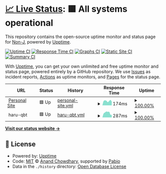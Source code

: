 # [📈 Live Status](https://status.jirawut.com): <!--live status--> **🟩 All systems operational**

This repository contains the open-source uptime monitor and status page for [Non-J](https://jirawut.com), powered by [Upptime](https://github.com/upptime/upptime).

[![Uptime CI](https://github.com/Non-J/upptime/workflows/Uptime%20CI/badge.svg)](https://github.com/Non-J/upptime/actions?query=workflow%3A%22Uptime+CI%22)
[![Response Time CI](https://github.com/Non-J/upptime/workflows/Response%20Time%20CI/badge.svg)](https://github.com/Non-J/upptime/actions?query=workflow%3A%22Response+Time+CI%22)
[![Graphs CI](https://github.com/Non-J/upptime/workflows/Graphs%20CI/badge.svg)](https://github.com/Non-J/upptime/actions?query=workflow%3A%22Graphs+CI%22)
[![Static Site CI](https://github.com/Non-J/upptime/workflows/Static%20Site%20CI/badge.svg)](https://github.com/Non-J/upptime/actions?query=workflow%3A%22Static+Site+CI%22)
[![Summary CI](https://github.com/Non-J/upptime/workflows/Summary%20CI/badge.svg)](https://github.com/Non-J/upptime/actions?query=workflow%3A%22Summary+CI%22)

With [Upptime](https://upptime.js.org), you can get your own unlimited and free uptime monitor and status page, powered entirely by a GitHub repository. We use [Issues](https://github.com/Non-J/upptime/issues) as incident reports, [Actions](https://github.com/Non-J/upptime/actions) as uptime monitors, and [Pages](https://status.jirawut.com) for the status page.

<!--start: status pages-->
<!-- This summary is generated by Upptime (https://github.com/upptime/upptime) -->
<!-- Do not edit this manually, your changes will be overwritten -->
<!-- prettier-ignore -->
| URL | Status | History | Response Time | Uptime |
| --- | ------ | ------- | ------------- | ------ |
| <img alt="" src="https://icons.duckduckgo.com/ip3/jirawut.com.ico" height="13"> [Personal Site](https://jirawut.com) | 🟩 Up | [personal-site.yml](https://github.com/Non-J/upptime/commits/HEAD/history/personal-site.yml) | <details><summary><img alt="Response time graph" src="./graphs/personal-site/response-time-week.png" height="20"> 174ms</summary><br><a href="https://status.jirawut.com/history/personal-site"><img alt="Response time 186" src="https://img.shields.io/endpoint?url=https%3A%2F%2Fraw.githubusercontent.com%2FNon-J%2Fupptime%2FHEAD%2Fapi%2Fpersonal-site%2Fresponse-time.json"></a><br><a href="https://status.jirawut.com/history/personal-site"><img alt="24-hour response time 150" src="https://img.shields.io/endpoint?url=https%3A%2F%2Fraw.githubusercontent.com%2FNon-J%2Fupptime%2FHEAD%2Fapi%2Fpersonal-site%2Fresponse-time-day.json"></a><br><a href="https://status.jirawut.com/history/personal-site"><img alt="7-day response time 174" src="https://img.shields.io/endpoint?url=https%3A%2F%2Fraw.githubusercontent.com%2FNon-J%2Fupptime%2FHEAD%2Fapi%2Fpersonal-site%2Fresponse-time-week.json"></a><br><a href="https://status.jirawut.com/history/personal-site"><img alt="30-day response time 186" src="https://img.shields.io/endpoint?url=https%3A%2F%2Fraw.githubusercontent.com%2FNon-J%2Fupptime%2FHEAD%2Fapi%2Fpersonal-site%2Fresponse-time-month.json"></a><br><a href="https://status.jirawut.com/history/personal-site"><img alt="1-year response time 186" src="https://img.shields.io/endpoint?url=https%3A%2F%2Fraw.githubusercontent.com%2FNon-J%2Fupptime%2FHEAD%2Fapi%2Fpersonal-site%2Fresponse-time-year.json"></a></details> | <details><summary><a href="https://status.jirawut.com/history/personal-site">100.00%</a></summary><a href="https://status.jirawut.com/history/personal-site"><img alt="All-time uptime 100.00%" src="https://img.shields.io/endpoint?url=https%3A%2F%2Fraw.githubusercontent.com%2FNon-J%2Fupptime%2FHEAD%2Fapi%2Fpersonal-site%2Fuptime.json"></a><br><a href="https://status.jirawut.com/history/personal-site"><img alt="24-hour uptime 100.00%" src="https://img.shields.io/endpoint?url=https%3A%2F%2Fraw.githubusercontent.com%2FNon-J%2Fupptime%2FHEAD%2Fapi%2Fpersonal-site%2Fuptime-day.json"></a><br><a href="https://status.jirawut.com/history/personal-site"><img alt="7-day uptime 100.00%" src="https://img.shields.io/endpoint?url=https%3A%2F%2Fraw.githubusercontent.com%2FNon-J%2Fupptime%2FHEAD%2Fapi%2Fpersonal-site%2Fuptime-week.json"></a><br><a href="https://status.jirawut.com/history/personal-site"><img alt="30-day uptime 100.00%" src="https://img.shields.io/endpoint?url=https%3A%2F%2Fraw.githubusercontent.com%2FNon-J%2Fupptime%2FHEAD%2Fapi%2Fpersonal-site%2Fuptime-month.json"></a><br><a href="https://status.jirawut.com/history/personal-site"><img alt="1-year uptime 100.00%" src="https://img.shields.io/endpoint?url=https%3A%2F%2Fraw.githubusercontent.com%2FNon-J%2Fupptime%2FHEAD%2Fapi%2Fpersonal-site%2Fuptime-year.json"></a></details>
| <img alt="" src="https://icons.duckduckgo.com/ip3/null.ico" height="13"> haru-qbt | 🟩 Up | [haru-qbt.yml](https://github.com/Non-J/upptime/commits/HEAD/history/haru-qbt.yml) | <details><summary><img alt="Response time graph" src="./graphs/haru-qbt/response-time-week.png" height="20"> 287ms</summary><br><a href="https://status.jirawut.com/history/haru-qbt"><img alt="Response time 309" src="https://img.shields.io/endpoint?url=https%3A%2F%2Fraw.githubusercontent.com%2FNon-J%2Fupptime%2FHEAD%2Fapi%2Fharu-qbt%2Fresponse-time.json"></a><br><a href="https://status.jirawut.com/history/haru-qbt"><img alt="24-hour response time 159" src="https://img.shields.io/endpoint?url=https%3A%2F%2Fraw.githubusercontent.com%2FNon-J%2Fupptime%2FHEAD%2Fapi%2Fharu-qbt%2Fresponse-time-day.json"></a><br><a href="https://status.jirawut.com/history/haru-qbt"><img alt="7-day response time 287" src="https://img.shields.io/endpoint?url=https%3A%2F%2Fraw.githubusercontent.com%2FNon-J%2Fupptime%2FHEAD%2Fapi%2Fharu-qbt%2Fresponse-time-week.json"></a><br><a href="https://status.jirawut.com/history/haru-qbt"><img alt="30-day response time 309" src="https://img.shields.io/endpoint?url=https%3A%2F%2Fraw.githubusercontent.com%2FNon-J%2Fupptime%2FHEAD%2Fapi%2Fharu-qbt%2Fresponse-time-month.json"></a><br><a href="https://status.jirawut.com/history/haru-qbt"><img alt="1-year response time 309" src="https://img.shields.io/endpoint?url=https%3A%2F%2Fraw.githubusercontent.com%2FNon-J%2Fupptime%2FHEAD%2Fapi%2Fharu-qbt%2Fresponse-time-year.json"></a></details> | <details><summary><a href="https://status.jirawut.com/history/haru-qbt">100.00%</a></summary><a href="https://status.jirawut.com/history/haru-qbt"><img alt="All-time uptime 94.25%" src="https://img.shields.io/endpoint?url=https%3A%2F%2Fraw.githubusercontent.com%2FNon-J%2Fupptime%2FHEAD%2Fapi%2Fharu-qbt%2Fuptime.json"></a><br><a href="https://status.jirawut.com/history/haru-qbt"><img alt="24-hour uptime 100.00%" src="https://img.shields.io/endpoint?url=https%3A%2F%2Fraw.githubusercontent.com%2FNon-J%2Fupptime%2FHEAD%2Fapi%2Fharu-qbt%2Fuptime-day.json"></a><br><a href="https://status.jirawut.com/history/haru-qbt"><img alt="7-day uptime 100.00%" src="https://img.shields.io/endpoint?url=https%3A%2F%2Fraw.githubusercontent.com%2FNon-J%2Fupptime%2FHEAD%2Fapi%2Fharu-qbt%2Fuptime-week.json"></a><br><a href="https://status.jirawut.com/history/haru-qbt"><img alt="30-day uptime 94.25%" src="https://img.shields.io/endpoint?url=https%3A%2F%2Fraw.githubusercontent.com%2FNon-J%2Fupptime%2FHEAD%2Fapi%2Fharu-qbt%2Fuptime-month.json"></a><br><a href="https://status.jirawut.com/history/haru-qbt"><img alt="1-year uptime 94.25%" src="https://img.shields.io/endpoint?url=https%3A%2F%2Fraw.githubusercontent.com%2FNon-J%2Fupptime%2FHEAD%2Fapi%2Fharu-qbt%2Fuptime-year.json"></a></details>

<!--end: status pages-->

[**Visit our status website →**](https://status.jirawut.com)

## 📄 License

- Powered by: [Upptime](https://github.com/upptime/upptime)
- Code: [MIT](./LICENSE) © [Anand Chowdhary](https://anandchowdhary.com), supported by [Pabio](https://pabio.com)
- Data in the `./history` directory: [Open Database License](https://opendatacommons.org/licenses/odbl/1-0/)
